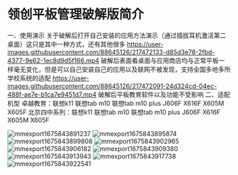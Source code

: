 # 领创平板管理破解版简介
一、使用演示
关于破解后打开自己安装的应用方法演示（通过插拔耳机激活第二桌面）这只是其中一种方式，还有其他很多
https://user-images.githubusercontent.com/88645126/217472133-d85d3e78-2fbd-4377-9e62-1ec8d9d5f166.mp4
破解后表面看桌面与应用商店均与正常平板一样毫无变化，但是可以自己安装自己的应用以及联网不被发现，支持全国多地多所学校系统的适配
https://user-images.githubusercontent.com/88645126/217472091-24d324cd-04ec-488f-ae7e-b1ca7e9451d7.mp4
破解后平板教育软件以及功能不受影响
二、适配机型
卓越教育：联想k11 联想tab m10 联想tab m10 plus J606F X616F X605M X605F
北京四中系列：联想k11 联想tab m10 联想tab m10 plus J606F X616F X605M X605F

![mmexport1675843891237](https://user-images.githubusercontent.com/88645126/217472174-639939d1-8dd7-43cd-8951-201ad05f0b4e.jpg)
![mmexport1675843895874](https://user-images.githubusercontent.com/88645126/217472197-f2e9db62-bcb4-4706-a38e-834ac9114a55.jpg)
![mmexport1675843899808](https://user-images.githubusercontent.com/88645126/217472203-dd1eb48e-ffe9-4f80-baa5-d64d507209f4.jpg)
![mmexport1675843902965](https://user-images.githubusercontent.com/88645126/217472207-5e681a4c-8480-4e92-9cd8-158b87dfefdf.jpg)
![mmexport1675843906182](https://user-images.githubusercontent.com/88645126/217472210-537e50fa-1e3a-493c-83c9-96f17b82f972.jpg)
![mmexport1675843909380](https://user-images.githubusercontent.com/88645126/217472215-0e1e8adc-d09a-434b-b3e5-4760ca32eca4.jpg)
![mmexport1675843913943](https://user-images.githubusercontent.com/88645126/217472220-fd88a9af-dd4f-4fde-a05e-c6c0932f2a29.jpg)
![mmexport1675843917738](https://user-images.githubusercontent.com/88645126/217472227-01c660a0-00ab-477e-8f52-d940c24f4c28.jpg)
![mmexport1675843922541](https://user-images.githubusercontent.com/88645126/217472235-2e10a630-2be0-43a0-a143-711e4f51390c.jpg)
